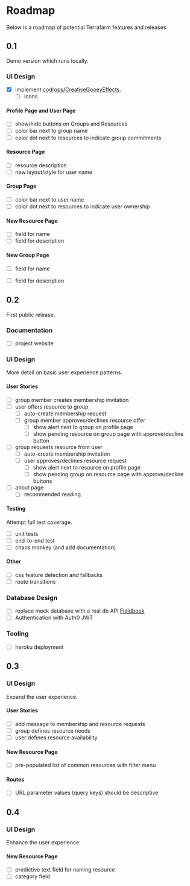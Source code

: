 # Roadmap

Below is a roadmap of potential Terrafarm features and releases.

## 0.1

Demo version which runs locally.

### UI Design
- [x] implement [codrops/CreativeGooeyEffects](https://github.com/codrops/CreativeGooeyEffects).
  - [ ] icons

#### Profile Page and User Page
- [ ] show/hide buttons on Groups and Resources
- [ ] color bar next to group name
- [ ] color dot next to resources to indicate group commitments

#### Resource Page
- [ ] resource description
- [ ] new layout/style for user name

#### Group Page
- [ ] color bar next to user name
- [ ] color dot next to resources to indicate user ownership

#### New Resource Page
- [ ] field for name
- [ ] field for description

#### New Group Page
- [ ] field for name
- [ ] field for description


## 0.2

First public release.

### Documentation
- [ ] project website

### UI Design

More detail on basic user experience patterns.

#### User Stories
- [ ] group member creates membership invitation
- [ ] user offers resource to group
  - [ ] auto-create membership request
  - [ ] group member approves/declines resource offer
    - [ ] show alert next to group on profile page
    - [ ] show pending resource on group page with approve/decline button
- [ ] group requests resource from user
  - [ ] auto-create membership invitation
  - [ ] user approves/declines resource request
    - [ ] show alert next to resource on profile page
    - [ ] show pending group on resource page with approve/decline buttons
- [ ] about page
  - [ ] recommended reading

#### Testing
Attempt full test coverage.
- [ ] unit tests
- [ ] end-to-end test
- [ ] chaos monkey (and add documentation)

#### Other
- [ ] css feature detection and fallbacks
- [ ] route transitions

### Database Design
- [ ] replace mock database with a real db API [Fieldbook](https://fieldbook.com/books)
- [ ] Authentication with Auth0 JWT

### Tooling
- [ ] heroku deployment


## 0.3

### UI Design

Expand the user experience.

#### User Stories
- [ ] add message to membership and resource requests
- [ ] group defines resource needs
- [ ] user defines resource availability

#### New Resource Page
- [ ] pre-populated list of common resources with filter menu

#### Routes
- [ ] URL parameter values (query keys) should be descriptive


## 0.4

### UI Design

Enhance the user experience.

#### New Resource Page
- [ ] predictive text field for naming resource
- [ ] category field
